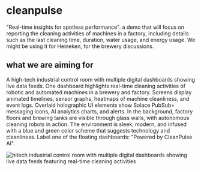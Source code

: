 # cleanpulse
"Real-time insights for spotless performance". a demo that will focus on reporting the cleaning activities of machines in a factory, including details such as the last cleaning time, duration, water usage, and energy usage. We might be using it for Heineken, for the brewery discussions.

## what we are aiming for
A high-tech industrial control room with multiple digital dashboards showing live data feeds. One dashboard highlights real-time cleaning activities of robotic and automated machines in a brewery and factory. Screens display animated timelines, sensor graphs, heatmaps of machine cleanliness, and event logs. Overlaid holographic UI elements show Solace PubSub+ messaging icons, AI analytics charts, and alerts. In the background, factory floors and brewing tanks are visible through glass walls, with autonomous cleaning robots in action. The environment is sleek, modern, and infused with a blue and green color scheme that suggests technology and cleanliness. Label one of the floating dashboards: "Powered by CleanPulse AI".

![hitech industrial control room with multiple digital dashboards showing live data feeds featuring real-time cleaning activities](https://github.com/user-attachments/assets/f9e7a312-6471-4631-a278-fd53e49e5218)
